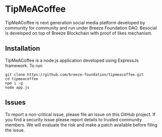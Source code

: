 # TipMeACoffee
TipMeACoffee is next generation social media platform developed by community for community and run under Breeze Foundation DAO.
Besocial is developed on top of Breeze Blockchain with proof of likes mechanism. 

## Installation
TipMeACoffee is a node.js application developed using ExpressJs framework.
To run

```
git clone https://github.com/breeze-foundation/tipmeacoffee.git
cd tipmeacoffee
npm i -g
node app.js
```

## Issues
To report a non-critical issue, please file an issue on this GitHub project.
If you find a security issue please report details to trusted community members.
We will evaluate the risk and make a patch available before filing the issue.